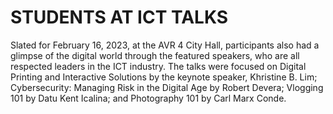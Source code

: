 # STUDENTS AT ICT TALKS

Slated for February 16, 2023, at the AVR 4 City Hall, participants also had a glimpse of the digital world through the featured speakers, who are all respected leaders in the ICT industry. The talks were focused on Digital Printing and Interactive Solutions by the keynote speaker, Khristine B. Lim; Cybersecurity: Managing Risk in the Digital Age by Robert Devera; Vlogging 101 by Datu Kent Icalina; and Photography 101 by Carl Marx Conde.
